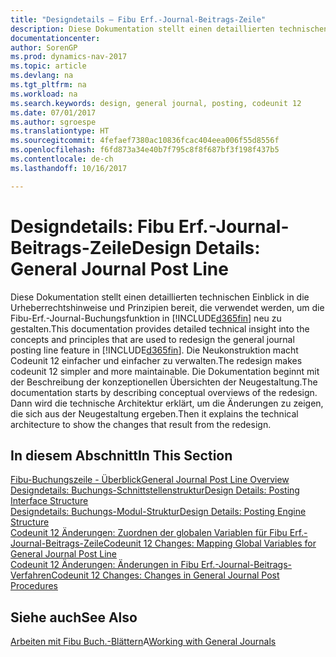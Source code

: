 ```yaml
---
title: "Designdetails – Fibu Erf.-Journal-Beitrags-Zeile"
description: Diese Dokumentation stellt einen detaillierten technischen Einblick in die Urheberrechtshinweise und Prinzipien bereit, die verwendet werden, um die Erfassungsjournal-Buchungsfunktion in [!INCLUDE[d365fin](includes/d365fin_md.md)] neu zu gestalten.
documentationcenter: 
author: SorenGP
ms.prod: dynamics-nav-2017
ms.topic: article
ms.devlang: na
ms.tgt_pltfrm: na
ms.workload: na
ms.search.keywords: design, general journal, posting, codeunit 12
ms.date: 07/01/2017
ms.author: sgroespe
ms.translationtype: HT
ms.sourcegitcommit: 4fefaef7380ac10836fcac404eea006f55d8556f
ms.openlocfilehash: f6fd873a34e40b7f795c8f8f687bf3f198f437b5
ms.contentlocale: de-ch
ms.lasthandoff: 10/16/2017

---
```

# <a name="design-details-general-journal-post-line"></a><span data-ttu-id="d9e75-103">Designdetails: Fibu Erf.-Journal-Beitrags-Zeile</span><span class="sxs-lookup"><span data-stu-id="d9e75-103">Design Details: General Journal Post Line</span></span>
<span data-ttu-id="d9e75-104">Diese Dokumentation stellt einen detaillierten technischen Einblick in die Urheberrechtshinweise und Prinzipien bereit, die verwendet werden, um die Fibu-Erf.-Journal-Buchungsfunktion in [!INCLUDE[d365fin](includes/d365fin_md.md)] neu zu gestalten.</span><span class="sxs-lookup"><span data-stu-id="d9e75-104">This documentation provides detailed technical insight into the concepts and principles that are used to redesign the general journal posting line feature in [!INCLUDE[d365fin](includes/d365fin_md.md)].</span></span> <span data-ttu-id="d9e75-105">Die Neukonstruktion macht Codeunit 12 einfacher und einfacher zu verwalten.</span><span class="sxs-lookup"><span data-stu-id="d9e75-105">The redesign makes codeunit 12 simpler and more maintainable.</span></span> <span data-ttu-id="d9e75-106">Die Dokumentation beginnt mit der Beschreibung der konzeptionellen Übersichten der Neugestaltung.</span><span class="sxs-lookup"><span data-stu-id="d9e75-106">The documentation starts by describing conceptual overviews of the redesign.</span></span> <span data-ttu-id="d9e75-107">Dann wird die technische Architektur erklärt, um die Änderungen zu zeigen, die sich aus der Neugestaltung ergeben.</span><span class="sxs-lookup"><span data-stu-id="d9e75-107">Then it explains the technical architecture to show the changes that result from the redesign.</span></span>  

## <a name="in-this-section"></a><span data-ttu-id="d9e75-108">In diesem Abschnitt</span><span class="sxs-lookup"><span data-stu-id="d9e75-108">In This Section</span></span>  
[<span data-ttu-id="d9e75-109">Fibu-Buchungszeile - Überblick</span><span class="sxs-lookup"><span data-stu-id="d9e75-109">General Journal Post Line Overview</span></span>](design-details-general-journal-post-line-overview.md)  
[<span data-ttu-id="d9e75-110">Designdetails: Buchungs-Schnittstellenstruktur</span><span class="sxs-lookup"><span data-stu-id="d9e75-110">Design Details: Posting Interface Structure</span></span>](design-details-posting-interface-structure.md)  
[<span data-ttu-id="d9e75-111">Designdetails: Buchungs-Modul-Struktur</span><span class="sxs-lookup"><span data-stu-id="d9e75-111">Design Details: Posting Engine Structure</span></span>](design-details-posting-engine-structure.md)  
[<span data-ttu-id="d9e75-112">Codeunit 12 Änderungen: Zuordnen der globalen Variablen für Fibu Erf.-Journal-Beitrags-Zeile</span><span class="sxs-lookup"><span data-stu-id="d9e75-112">Codeunit 12 Changes: Mapping Global Variables for General Journal Post Line</span></span>](design-details-codeunit-12-changes-mapping-global-variables-for-general-journal-post-line.md)  
[<span data-ttu-id="d9e75-113">Codeunit 12 Änderungen: Änderungen in Fibu Erf.-Journal-Beitrags-Verfahren</span><span class="sxs-lookup"><span data-stu-id="d9e75-113">Codeunit 12 Changes: Changes in General Journal Post Procedures</span></span>](design-details-codeunit-12-changes-changes-in-general-journal-post-procedures.md)  

## <a name="see-also"></a><span data-ttu-id="d9e75-114">Siehe auch</span><span class="sxs-lookup"><span data-stu-id="d9e75-114">See Also</span></span>  
<span data-ttu-id="d9e75-115">[Arbeiten mit Fibu Buch.-Blättern](ui-work-general-journals.md)A</span><span class="sxs-lookup"><span data-stu-id="d9e75-115">[Working with General Journals](ui-work-general-journals.md)</span></span>

